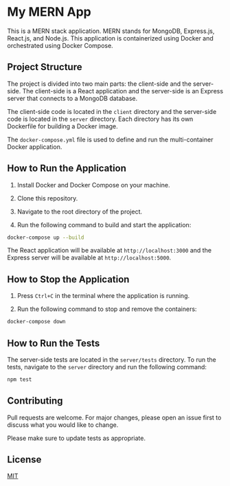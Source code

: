# My MERN App

This is a MERN stack application. MERN stands for MongoDB, Express.js, React.js, and Node.js. This application is containerized using Docker and orchestrated using Docker Compose.

## Project Structure

The project is divided into two main parts: the client-side and the server-side. The client-side is a React application and the server-side is an Express server that connects to a MongoDB database.

The client-side code is located in the `client` directory and the server-side code is located in the `server` directory. Each directory has its own Dockerfile for building a Docker image.

The `docker-compose.yml` file is used to define and run the multi-container Docker application.

## How to Run the Application

1. Install Docker and Docker Compose on your machine.

2. Clone this repository.

3. Navigate to the root directory of the project.

4. Run the following command to build and start the application:

```bash
docker-compose up --build
```

The React application will be available at `http://localhost:3000` and the Express server will be available at `http://localhost:5000`.

## How to Stop the Application

1. Press `Ctrl+C` in the terminal where the application is running.

2. Run the following command to stop and remove the containers:

```bash
docker-compose down
```

## How to Run the Tests

The server-side tests are located in the `server/tests` directory. To run the tests, navigate to the `server` directory and run the following command:

```bash
npm test
```

## Contributing

Pull requests are welcome. For major changes, please open an issue first to discuss what you would like to change.

Please make sure to update tests as appropriate.

## License

[MIT](https://choosealicense.com/licenses/mit/)